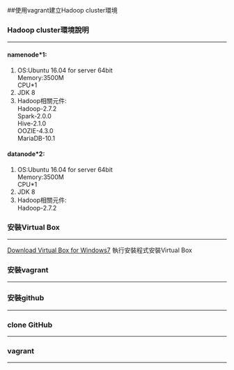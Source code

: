 ﻿##使用vagrant建立Hadoop cluster環境
### Hadoop cluster環境說明
---
#### namenode\*1:  
1. OS:Ubuntu 16.04 for server 64bit  
Memory:3500M  
CPU*1   
2. JDK 8  
3. Hadoop相關元件:    
Hadoop-2.7.2  
Spark-2.0.0   
Hive-2.1.0   
OOZIE-4.3.0  
MariaDB-10.1
  
#### datanode\*2:  
1. OS:Ubuntu 16.04 for server 64bit  
Memory:3500M  
CPU*1   
2. JDK 8  
3. Hadoop相關元件:    
Hadoop-2.7.2

### 安裝Virtual Box
---
[Download Virtual Box for Windows7](http://www.virtualbox.org/wiki/Downloads)
執行安裝程式安裝Virtual Box

### 安裝vagrant
---
### 安裝github
---
### clone GitHub
---
### vagrant 
---